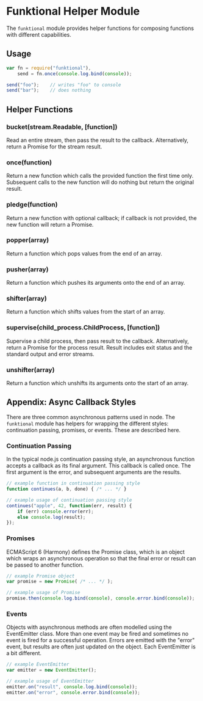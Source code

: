 Funktional Helper Module
========================
The `funktional` module provides helper functions for composing functions with
different capabilities.

Usage
-----
```js
var fn = require("funktional"),
    send = fn.once(console.log.bind(console));

send("foo");    // writes "foo" to console
send("bar");    // does nothing
```

Helper Functions
----------------

### bucket(stream.Readable, [function])
Read an entire stream, then pass the result to the callback.  Alternatively,
return a Promise for the stream result.

### once(function)
Return a new function which calls the provided function the first time only.
Subsequent calls to the new function will do nothing but return the original
result.

### pledge(function)
Return a new function with optional callback; if callback is not provided, the
new function will return a Promise.

### popper(array)
Return a function which pops values from the end of an array.

### pusher(array)
Return a function which pushes its arguments onto the end of an array.

### shifter(array)
Return a function which shifts values from the start of an array.

### supervise(child_process.ChildProcess, [function])
Supervise a child process, then pass result to the callback.  Alternatively,
return a Promise for the process result.  Result includes exit status and the
standard output and error streams.

### unshifter(array)
Return a function which unshifts its arguments onto the start of an array.

Appendix: Async Callback Styles
-------------------------------
There are three common asynchronous patterns used in node.  The `funktional`
module has helpers for wrapping the different styles: continuation passing,
promises, or events.  These are described here.

### Continuation Passing
In the typical node.js continuation passing style, an asynchronous function
accepts a callback as its final argument.  This callback is called once.  The
first argument is the error, and subsequent arguments are the results.

```js
// example function in continuation passing style
function continues(a, b, done) { /* ... */ }

// example usage of continuation passing style
continues("apple", 42, function(err, result) {
    if (err) console.error(err);
    else console.log(result);
});
```

### Promises
ECMAScript 6 (Harmony) defines the Promise class, which is an object which wraps
an asynchronous operation so that the final error or result can be passed to
another function.

```js
// example Promise object
var promise = new Promise( /* ... */ );

// example usage of Promise
promise.then(console.log.bind(console), console.error.bind(console));
```

### Events
Objects with asynchronous methods are often modelled using the EventEmitter
class.  More than one event may be fired and sometimes no event is fired for a
successful operation.  Errors are emitted with the "error" event, but results
are often just updated on the object.  Each EventEmitter is a bit different.

```js
// example EventEmitter
var emitter = new EventEmitter();

// example usage of EventEmitter
emitter.on("result", console.log.bind(console));
emitter.on("error", console.error.bind(console));
```
